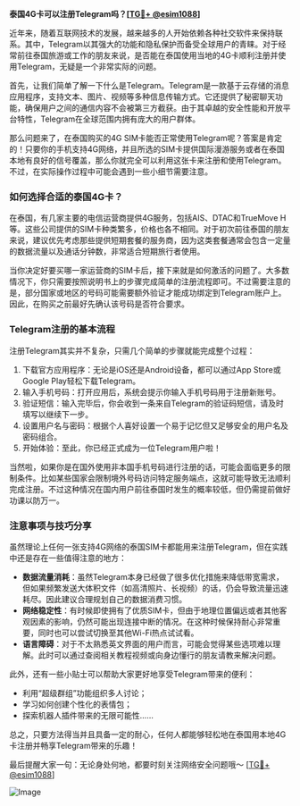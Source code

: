 **泰国4G卡可以注册Telegram吗？[[TG💪+ @esim1088](https://t.me/s/esim1088)]**

近年来，随着互联网技术的发展，越来越多的人开始依赖各种社交软件来保持联系。其中，Telegram以其强大的功能和隐私保护而备受全球用户的青睐。对于经常前往泰国旅游或工作的朋友来说，是否能在泰国使用当地的4G卡顺利注册并使用Telegram，无疑是一个非常实际的问题。

首先，让我们简单了解一下什么是Telegram。Telegram是一款基于云存储的消息应用程序，支持文本、图片、视频等多种信息传输方式。它还提供了秘密聊天功能，确保用户之间的通信内容不会被第三方截获。由于其卓越的安全性能和开放平台特性，Telegram在全球范围内拥有庞大的用户群体。

那么问题来了，在泰国购买的4G SIM卡能否正常使用Telegram呢？答案是肯定的！只要你的手机支持4G网络，并且所选的SIM卡提供国际漫游服务或者在泰国本地有良好的信号覆盖，那么你就完全可以利用这张卡来注册和使用Telegram。不过，在实际操作过程中可能会遇到一些小细节需要注意。

### 如何选择合适的泰国4G卡？

在泰国，有几家主要的电信运营商提供4G服务，包括AIS、DTAC和TrueMove H等。这些公司提供的SIM卡种类繁多，价格也各不相同。对于初次前往泰国的朋友来说，建议优先考虑那些提供短期套餐的服务商，因为这类套餐通常会包含一定量的数据流量以及通话分钟数，非常适合短期旅行者使用。

当你决定好要买哪一家运营商的SIM卡后，接下来就是如何激活的问题了。大多数情况下，你只需要按照说明书上的步骤完成简单的注册流程即可。不过需要注意的是，部分国家或地区的号码可能需要额外验证才能成功绑定到Telegram账户上。因此，在购买之前最好先确认该号码是否符合要求。

### Telegram注册的基本流程

注册Telegram其实并不复杂，只需几个简单的步骤就能完成整个过程：

1. 下载官方应用程序：无论是iOS还是Android设备，都可以通过App Store或Google Play轻松下载Telegram。
2. 输入手机号码：打开应用后，系统会提示你输入手机号码用于注册新账号。
3. 验证短信：输入完毕后，你会收到一条来自Telegram的验证码短信，请及时填写以继续下一步。
4. 设置用户名与密码：根据个人喜好设置一个易于记忆但又足够安全的用户名及密码组合。
5. 开始体验：至此，你已经正式成为一位Telegram用户啦！

当然啦，如果你是在国外使用非本国手机号码进行注册的话，可能会面临更多的限制条件。比如某些国家会限制境外号码访问特定服务端点，这就可能导致无法顺利完成注册。不过这种情况在国内用户前往泰国时发生的概率较低，但仍需提前做好功课以防万一。

### 注意事项与技巧分享

虽然理论上任何一张支持4G网络的泰国SIM卡都能用来注册Telegram，但在实践中还是存在一些值得注意的地方：

- **数据流量消耗**：虽然Telegram本身已经做了很多优化措施来降低带宽需求，但如果频繁发送大体积文件（如高清照片、长视频）的话，仍会导致流量迅速耗尽。因此建议合理规划自己的数据消费习惯。
- **网络稳定性**：有时候即使拥有了优质SIM卡，但由于地理位置偏远或者其他客观因素的影响，仍然可能出现连接中断的情况。在这种时候保持耐心非常重要，同时也可以尝试切换至其他Wi-Fi热点试试看。
- **语言障碍**：对于不太熟悉英文界面的用户而言，可能会觉得某些选项难以理解。此时可以通过查阅相关教程视频或向身边懂行的朋友请教来解决问题。

此外，还有一些小贴士可以帮助大家更好地享受Telegram带来的便利：

- 利用“超级群组”功能组织多人讨论；
- 学习如何创建个性化的表情包；
- 探索机器人插件带来的无限可能性……

总之，只要方法得当并且具备一定的耐心，任何人都能够轻松地在泰国用本地4G卡注册并畅享Telegram带来的乐趣！

最后提醒大家一句：无论身处何地，都要时刻关注网络安全问题哦～ [[TG💪+ @esim1088](https://t.me/s/esim1088)] 

![Image](https://i.postimg.cc/4NQfJmqS/Snipaste-2025-05-13-00-14-12.png)